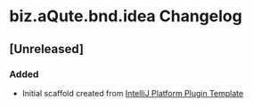 <!-- Keep a Changelog guide -> https://keepachangelog.com -->

# biz.aQute.bnd.idea Changelog

## [Unreleased]
### Added
- Initial scaffold created from [IntelliJ Platform Plugin Template](https://github.com/JetBrains/intellij-platform-plugin-template)
